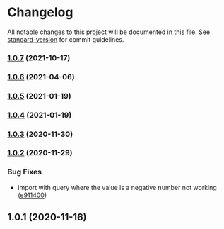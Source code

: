 # Changelog

All notable changes to this project will be documented in this file. See [standard-version](https://github.com/conventional-changelog/standard-version) for commit guidelines.

### [1.0.7](https://github.com/Calvin-LL/webpack-image-rotate-loader/compare/v1.0.6...v1.0.7) (2021-10-17)

### [1.0.6](https://github.com/Calvin-LL/webpack-image-rotate-loader/compare/v1.0.5...v1.0.6) (2021-04-06)

### [1.0.5](https://github.com/Calvin-LL/webpack-image-rotate-loader/compare/v1.0.4...v1.0.5) (2021-01-19)

### [1.0.4](https://github.com/Calvin-LL/webpack-image-rotate-loader/compare/v1.0.3...v1.0.4) (2021-01-19)

### [1.0.3](https://github.com/Calvin-LL/webpack-image-rotate-loader/compare/v1.0.2...v1.0.3) (2020-11-30)

### [1.0.2](https://github.com/Calvin-LL/webpack-image-rotate-loader/compare/v1.0.1...v1.0.2) (2020-11-29)


### Bug Fixes

* import with query where the value is a negative number not working ([e911400](https://github.com/Calvin-LL/webpack-image-rotate-loader/commit/e9114000670345847c0d6292514da4907bdb527a))

## 1.0.1 (2020-11-16)

